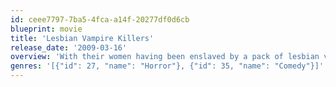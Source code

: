 ```yaml
---
id: ceee7797-7ba5-4fca-a14f-20277df0d6cb
blueprint: movie
title: 'Lesbian Vampire Killers'
release_date: '2009-03-16'
overview: 'With their women having been enslaved by a pack of lesbian vampires, the remaining menfolk of a rural town send two hapless young lads out onto the moors as a sacrifice.'
genres: '[{"id": 27, "name": "Horror"}, {"id": 35, "name": "Comedy"}]'
---
```


